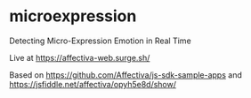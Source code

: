 # microexpression
Detecting Micro-Expression Emotion in Real Time

Live at https://affectiva-web.surge.sh/

Based on https://github.com/Affectiva/js-sdk-sample-apps and https://jsfiddle.net/affectiva/opyh5e8d/show/